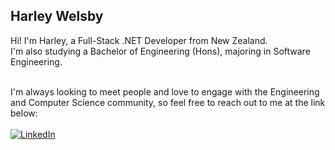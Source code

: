 <!--![banner](githubBanner.png "Banner")-->

## Harley Welsby
Hi! I'm Harley, a Full-Stack .NET Developer from New Zealand.
<br/>
I'm also studying a Bachelor of Engineering (Hons), majoring in Software Engineering.
<br/><br/>

I'm always looking to meet people and love to engage with the Engineering and Computer Science community, so feel free to reach out to me at the link below:
<br/><br/>
<a href="https://www.linkedin.com/in/harleywelsby/" target="_blank">
 ![LinkedIn](https://img.shields.io/badge/linkedin-%230077B5.svg?style=for-the-badge&logo=linkedin&logoColor=white)
<a/>
 
<!--
**harleywelsby/harleywelsby** is a ✨ _special_ ✨ repository because its `README.md` (this file) appears on your GitHub profile.

Here are some ideas to get you started:

- 🔭 I’m currently working on ...
- 🌱 I’m currently learning ...
- 👯 I’m looking to collaborate on ...
- 🤔 I’m looking for help with ...
- 💬 Ask me about ...
- 📫 How to reach me: ...
- 😄 Pronouns: ...
- ⚡ Fun fact: ...
-->
